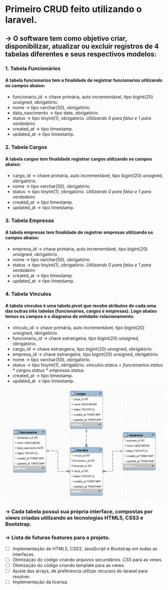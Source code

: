 # Primeiro CRUD feito utilizando o laravel.

## -> O software tem como objetivo criar, disponibilizar, atualizar ou excluir registros de 4 tabelas diferentes e seus respectivos modelos:

### 1. **Tabela Funcionários** 

#### A tabela funcionarios tem a finalidade de registrar funcionarios utilizando os campos abaixo:

* funcionario_id -> chave primária, auto incrementável, tipo bigint(20) unsigned, obrigatório.
* nome -> tipo varchar(50), obrigatório. 
* data_nascimento -> tipo date, obrigatório.
* status -> tipo tinyint(1), obrigatório. *Utilizando 0 para falso e 1 para verdadeiro*
* created_at -> tipo timestamp.
* updated_at -> tipo timestamp.

### 2. **Tabela Cargos** 

#### A tabela cargos tem finalidade registrar cargos utilizando os campos abaixo:

* cargo_id -> chave primária, auto incrementável, tipo bigint(20) unsigned, obrigatório.
* nome -> tipo varchar(50), obrigatório. 
* status -> tipo tinyint(1), obrigatório. *Utilizando 0 para falso e 1 para verdadeiro*
* created_at -> tipo timestamp.
* updated_at -> tipo timestamp.

### 3. **Tabela Empresas**

#### A tabela empresas tem finalidade de registrar empresas utilizando os campos abaixo:

* empresa_id -> chave primária, auto incrementável, tipo bigint(20) unsigned, obrigatório.
* nome -> tipo varchar(50), obrigatório. 
* status -> tipo tinyint(1), obrigatório. *Utilizando 0 para falso e 1 para verdadeiro*
* created_at -> tipo timestamp.
* updated_at -> tipo timestamp.

### 4. **Tabela Vinculos**

#### A tabela vinculos é uma tabela pivot que recebe atributos de cada uma das outras três tabelas (funcionarios, cargos e empresas). Logo abaixo temos os campos e o diagrama de entidade-relacionamento. 

* vinculo_id -> chave primária, auto incrementável, tipo bigint(20) unsigned, obrigatório.
* funcionario_id -> chave estrangeira, tipo bigint(20) unsigned, obrigatório.
* cargo_id -> chave estrangeira, tipo bigint(20) unsigned, obrigatório.
* empresa_id -> chave estrangeira, tipo bigint(20) unsigned, obrigatório.
* nome -> tipo varchar(50), obrigatório. 
* status -> tipo tinyint(1), obrigatório. *vinculos.status = funcionarios.status * cargos.status * empresas.status*
* created_at -> tipo timestamp.
* updated_at -> tipo timestamp.

![DiagramaER](https://raw.githubusercontent.com/SamuelNunesDev/first-laravel-CRUD/master/Diagrama%20ER.png)

### -> Cada tabela possui sua própria interface, compostas por views criadas utilizando as tecnologias HTML5, CSS3 e Bootstrap.

### -> Lista de futuras features para o projeto.

- [ ] Implementação de HTML5, CSS3, JavaScript e Bootstrap em todas as interfaces.
- [ ] Otimização do código criando arquivos secundários .CSS para as views.
- [ ] Otimização do código criando template para as views.
- [ ] Ajuste das arrays, de preferencia utilizar recursos do laravel para resolver.
- [ ] Implementação da licensa.
